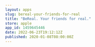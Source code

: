 ```yaml
---
layout: apps
slug: bereal-your-friends-for-real
title: "BeReal. Your friends for real."
store: apple
app_id: 1459645446
date: 2022-06-23T19:12:12Z
published: 2020-01-08T08:00:00Z
---
```

